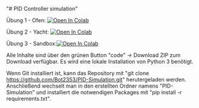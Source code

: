 "# PID Controller simulation" 

Übung 1 - Ofen: <a href="https://colab.research.google.com/github/Bot2353/PID-Simulation/blob/main/%C3%9Cbung%201%20-%20Ein%20geregelter%20Ofen%20f%C3%BCr%20Fertigpizza.ipynb" target="_parent"><img src="https://colab.research.google.com/assets/colab-badge.svg" alt="Open In Colab"/></a>

Übung 2 - Yacht: <a href="https://colab.research.google.com/github/Bot2353/PID-Simulation/blob/main/%C3%9Cbung%202%20-%20Rette%20deine%20Yacht.ipynb" target="_parent"><img src="https://colab.research.google.com/assets/colab-badge.svg" alt="Open In Colab"/></a>

Übung 3 - Sandbox:<a href="https://colab.research.google.com/github/Bot2353/PID-Simulation/blob/main/%C3%9Cbung%203%20-%20Blanko.ipynb" target="_parent"><img src="https://colab.research.google.com/assets/colab-badge.svg" alt="Open In Colab"/></a>

Alle Inhalte sind über den grünen Button "code" -> Download ZIP zum Download verfügbar. Es wird eine lokale Installation von Python 3 benötigt.

Wenn Git installiert ist, kann das Repository mit "git clone https://github.com/Bot2353/PID-Simulation.git" herutergeladen werden.
Anschließend wechselt man in den erstellten Ordner namens "PID-Simulation" und installiert die notwendigen Packages mit "pip install -r requirements.txt".